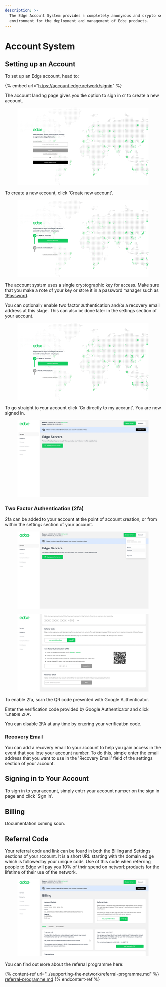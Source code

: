 ```yaml
---
description: >-
  The Edge Account System provides a completely anonymous and crypto secure
  environment for the deployment and management of Edge products.
---
```


# Account System

## Setting up an Account

To set up an Edge account, head to:

{% embed url="https://account.edge.network/signin" %}

The account landing page gives you the option to sign in or to create a new account.

<figure><img src="../.gitbook/assets/landingScreen.png" alt=""><figcaption></figcaption></figure>

To create a new account, click 'Create new account'.

<figure><img src="../.gitbook/assets/accountGenerationScreen.png" alt=""><figcaption></figcaption></figure>

The account system uses a single cryptographic key for access. Make sure that you make a note of your key or store it in a password manager such as [1Password](https://1password.com).

You can optionally enable two factor authentication and/or a recovery email address at this stage. This can also be done later in the settings section of your account.

<figure><img src="../.gitbook/assets/accountGenerationScreen (1).png" alt=""><figcaption></figcaption></figure>

To go straight to your account click 'Go directly to my account'. You are now signed in.

<figure><img src="../.gitbook/assets/accountScreen.png" alt=""><figcaption></figcaption></figure>

### Two Factor Authentication (2fa)

2fa can be added to your account at the point of account creation, or from within the settings section of your account.

<figure><img src="../.gitbook/assets/accountSettings.png" alt=""><figcaption></figcaption></figure>

<figure><img src="../.gitbook/assets/enable2fa.png" alt=""><figcaption></figcaption></figure>

To enable 2fa, scan the QR code presented with Google Authenticator.

Enter the verification code provided by Google Authenticator and click 'Enable 2FA'.

You can disable 2FA at any time by entering your verification code.

### Recovery Email

You can add a recovery email to your account to help you gain access in the event that you lose your account number. To do this, simple enter the email address that you want to use in the 'Recovery Email' field of the settings section of your account.

## Signing in to Your Account

To sign in to your account, simply enter your account number on the sign in page and click 'Sign in'.

## Billing

Documentation coming soon.

## Referral Code

Your referral code and link can be found in both the Billing and Settings sections of your account. It is a short URL starting with the domain ed.ge which is followed by your unique code. Use of this code when referring people to Edge will pay you 10% of their spend on network products for the lifetime of their use of the network.

<figure><img src="../.gitbook/assets/referralLink.png" alt=""><figcaption></figcaption></figure>

You can find out more about the referral programme here:

{% content-ref url="../supporting-the-network/referral-programme.md" %}
[referral-programme.md](../supporting-the-network/referral-programme.md)
{% endcontent-ref %}

